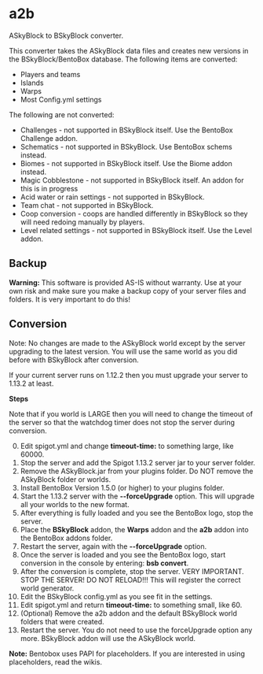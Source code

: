 # a2b
ASkyBlock to BSkyBlock converter.

This converter takes the ASkyBlock data files and creates new versions in the BSkyBlock/BentoBox database. The following items are converted:

* Players and teams
* Islands
* Warps
* Most Config.yml settings

The following are not converted:

* Challenges - not supported in BSkyBlock itself. Use the BentoBox Challenge addon.
* Schematics - not supported in BSkyBlock. Use BentoBox schems instead.
* Biomes - not supported in BSkyBlock itself. Use the Biome addon instead.
* Magic Cobblestone - not supported in BSkyBlock itself. An addon for this is in progress
* Acid water or rain settings - not supported in BSkyBlock.
* Team chat - not supported in BSkyBlock.
* Coop conversion - coops are handled differently in BSkyBlock so they will need redoing manually by players.
* Level related settings - not supported in BSkyBlock itself. Use the Level addon.

## Backup
**Warning:**
This software is provided AS-IS without warranty. Use at your own risk and make sure you make a backup copy of your server files and folders. It is very important to do this!

## Conversion
Note: No changes are made to the ASkyBlock world except by the server upgrading to the latest version. You will use the same world as you did before with BSkyBlock after conversion.

If your current server runs on 1.12.2 then you must upgrade your server to 1.13.2 at least.

**Steps**

Note that if you world is LARGE then you will need to change the timeout of the server so that the watchdog timer does not stop the server during conversion.

0. Edit spigot.yml and change **timeout-time:** to something large, like 60000.
1. Stop the server and add the Spigot 1.13.2 server jar to your server folder.
2. Remove the ASkyBlock.jar from your plugins folder. Do NOT remove the ASkyBlock folder or worlds.
3. Install BentoBox Version 1.5.0 (or higher) to your plugins folder.
4. Start the 1.13.2 server with the **--forceUpgrade** option. This will upgrade all your worlds to the new format.
5. After everything is fully loaded and you see the BentoBox logo, stop the server.
6. Place the **BSkyBlock** addon, the **Warps** addon and the **a2b** addon into the BentoBox addons folder.
7. Restart the server, again with the **--forceUpgrade** option.
8. Once the server is loaded and you see the BentoBox logo, start conversion in the console by entering: **bsb convert**.
9. After the conversion is complete, stop the server. VERY IMPORTANT. STOP THE SERVER! DO NOT RELOAD!!! This will register the correct world generator.
10. Edit the BSkyBlock config.yml as you see fit in the settings.
11. Edit spigot.yml and return **timeout-time:** to something small, like 60.
12. (Optional) Remove the a2b addon and the default BSkyBlock world folders that were created.
12. Restart the server. You do not need to use the forceUpgrade option any more. BSkyBlock addon will use the ASkyBlock world.

**Note:** Bentobox uses PAPI for placeholders. If you are interested in using placeholders, read the wikis.

